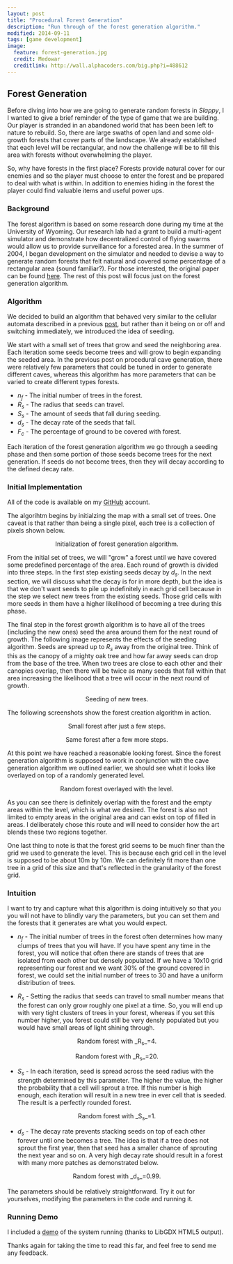```yaml
---
layout: post
title: "Procedural Forest Generation"
description: "Run through of the forest generation algorithm."
modified: 2014-09-11
tags: [game development]
image:
  feature: forest-generation.jpg
  credit: Medowar
  creditlink: http://wall.alphacoders.com/big.php?i=488612
---
```


## Forest Generation

Before diving into how we are going to generate random forests in _Slappy_,
I I wanted to give a brief reminder of the type of game that we are
building. Our player is stranded in an abandoned world that has been been
left to nature to rebuild. So, there are large swaths of open land and some
old-growth forests that cover parts of the landscape. We already established
that each level will be rectangular, and now the challenge will be to fill
this area with forests without overwhelming the player.  

So, why have forests in the first place? Forests provide natural cover for
our enemies and so the player must choose to enter the forest and be
prepared to deal with what is within. In addition to enemies hiding in the
forest the player could find valuable items and useful power ups.

### Background

The forest algorithm is based on some research done during my time at the
University of Wyoming. Our research lab had a grant to build a multi-agent
simulator and demonstrate how decentralized control of flying swarms would
allow us to provide surveillance for a forested area. In the summer of 2004,
I began development on the simulator and needed to devise a way to generate
random forests that felt natural and covered some percentage of a
rectangular area (sound familiar?). For those interested, the original paper
can be found
[here](http://ieeexplore.ieee.org/xpl/login.jsp?tp=&arnumber=1461318&url=http%3A%2F%2Fieeexplore.ieee.org%2Fxpls%2Fabs_all.jsp%3Farnumber%3D1461318).
The rest of this post will focus just on the forest generation algorithm.

### Algorithm

We decided to build an algorithm that behaved very similar to the cellular
automata described in a previous [post](http://www.wesley-kerr.com/caves/),
but rather than it being on or off and switching immediately, we introduced
the idea of seeding.

We start with a small set of trees that grow and seed the neighboring area.
Each iteration some seeds become trees and will grow to begin expanding the
seeded area. In the previous post on procedural cave generation, there were
relatively few parameters that could be tuned in order to generate different
caves, whereas this algorithm has more parameters that can be varied to
create different types forests.  

- _n<sub>f</sub>_ - The initial number of trees in the forest.
- _R<sub>s</sub>_ - The radius that seeds can travel.
- _S<sub>s</sub>_ - The amount of seeds that fall during seeding.
- _d<sub>s</sub>_ - The decay rate of the seeds that fall.
- _F<sub>c</sub>_ - The percentage of ground to be covered with forest.

Each iteration of the forest generation algorithm we go through a seeding
phase and then some portion of those seeds become trees for the next
generation. If seeds do not become trees, then they will decay according to
the defined decay rate.  


### Initial Implementation

All of the code is available on my
[GitHub](https://github.com/wesleykerr/level-generator) account.

The algorihtm begins by initialzing the map with a small set of trees. One
caveat is that rather than being a single pixel, each tree is a collection
of pixels shown below.

<center>
<figure>
  <img src="/images/forest-generation/forest-init.png" alt="">
  <figcaption>Initialization of forest generation algorithm.</figcaption>
</figure>
</center>

From the initial set of trees, we will "grow" a forest until we have covered
some predefined percentage of the area. Each round of growth is divided into
three steps. In the first step existing seeds decay by _d<sub>s</sub>_. In the
next section, we will discuss what the decay is for in more depth, but the idea
is that we don't want seeds to pile up indefinitely in each grid cell because
in the step we select new trees from the existing seeds. Those grid
cells with more seeds in them have a higher likelihood of becoming a tree
during this phase.  

The final step in the forest growth algorithm is to have all of the trees
(including the new ones) seed the area around them for the next round of
growth. The following image represents the effects of the seeding algorithm.
Seeds are spread up to _R<sub>s</sub>_ away from the original tree. Think of
this as the canopy of a mighty oak tree and how far away seeds can drop from
the base of the tree. When two trees are close to each other and their
canopies overlap, then there will be twice as many seeds that fall within
that area increasing the likelihood that a tree will occur in the next round
of growth.

<center>
<figure>
  <img src="/images/forest-generation/tree-seed.png" alt="">
  <figcaption>Seeding of new trees.</figcaption>
</figure>
</center>

The following screenshots show the forest creation algorithm in action.

<center>
<figure>
  <img src="/images/forest-generation/forest-step-1.png" alt="">
  <figcaption>Small forest after just a few steps.</figcaption>
</figure>
</center>

<center>
<figure>
  <img src="/images/forest-generation/forest-step-2.png" alt="">
  <figcaption>Same forest after a few more steps.</figcaption>
</figure>
</center>

At this point we have reached a reasonable looking forest. Since the forest
generation algorithm is supposed to work in conjunction with the cave
generation algorithm we outlined earlier, we should see what it looks like
overlayed on top of a randomly generated level.

<center>
<figure>
  <img src="/images/forest-generation/forest-overlay.png" alt="">
  <figcaption>Random forest overlayed with the level.</figcaption>
</figure>
</center>

As you can see there is definitely overlap with the forest and the empty
areas within the level, which is what we desired. The forest is also not
limited to empty areas in the original area and can exist on top of filled
in areas. I deliberately chose this route and will need to consider how the
art blends these two regions together.  

One last thing to note is that the forest grid seems to be much finer than
the grid we used to generate the level. This is because each grid cell in
the level is supposed to be about 10m by 10m. We can definitely fit more
than one tree in a grid of this size and that's reflected in the granularity
of the forest grid.


### Intuition

I want to try and capture what this algorithm is doing intuitively so that
you you will not have to blindly vary the parameters, but you can set them
and the forests that it generates are what you would expect.  

- _n<sub>f</sub>_ - The initial number of trees in the forest often
determines how many clumps of trees that you will have. If you have spent
any time in the forest, you will notice that often there are stands of trees
that are isolated from each other but densely populated. If we have a 10x10
grid representing our forest and we want 30% of the ground covered in
forest, we could set the initial number of trees to 30 and have a uniform
distribution of trees.

- _R<sub>s</sub>_ - Setting the radius that seeds can travel to small number
means that the forest can only grow roughly one pixel at a time. So, you
will end up with very tight clusters of trees in your forest, whereas if you
set this number higher, you forest could still be very densly populated but
you would have small areas of light shining through.

<center>
<figure>
  <img src="/images/forest-generation/forest-seed-r-4.png" alt="">
  <figcaption>Random forest with _R<sub>s</sub>_=4.</figcaption>
</figure>
</center>

<center>
<figure>
  <img src="/images/forest-generation/forest-seed-r-20.png" alt="">
  <figcaption>Random forest with _R<sub>s</sub>_=20.</figcaption>
</figure>
</center>

- _S<sub>s</sub>_ - In each iteration, seed is spread across the seed radius
with the strength determined by this parameter. The higher the value, the
higher the probability that a cell will sprout a tree. If this number is
high enough, each iteration will result in a new tree in ever cell that is
seeded. The result is a perfectly rounded forest.

<center>
<figure>
  <img src="/images/forest-generation/forest-seed-s-1.png" alt="">
  <figcaption>Random forest with _S<sub>s</sub>_=1.</figcaption>
</figure>
</center>

- _d<sub>s</sub>_ - The decay rate prevents stacking seeds on top of each
other forever until one becomes a tree. The idea is that if a tree does not
sprout the first year, then that seed has a smaller chance of sprouting the
next year and so on. A very high decay rate should result in a forest with
many more patches as demonstrated below.

<center>
<figure>
  <img src="/images/forest-generation/forest-seed-d.gif" alt="">
  <figcaption>Random forest with _d<sub>s</sub>_=0.99.</figcaption>
</figure>
</center>

The parameters should be relatively straightforward. Try it out for
yourselves, modifying the parameters in the code and running it.  

### Running Demo

I included a [demo](/level-generator/forest-generator/index.html) of the system running
(thanks to LibGDX HTML5 output).

Thanks again for taking the time to read this far, and feel free to send me
any feedback.  
